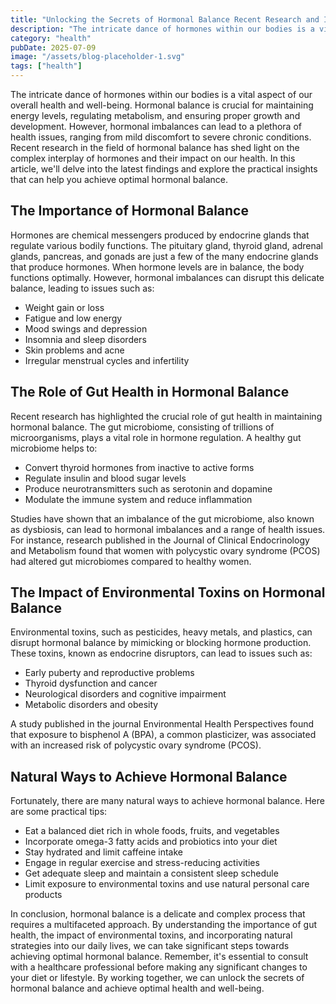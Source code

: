 ```yaml
---
title: "Unlocking the Secrets of Hormonal Balance Recent Research and Insights"
description: "The intricate dance of hormones within our bodies is a vital aspect of our overall health and well-being. Hormonal balance is crucial for maintaining ..."
category: "health"
pubDate: 2025-07-09
image: "/assets/blog-placeholder-1.svg"
tags: ["health"]
---
```


The intricate dance of hormones within our bodies is a vital aspect of our overall health and well-being. Hormonal balance is crucial for maintaining energy levels, regulating metabolism, and ensuring proper growth and development. However, hormonal imbalances can lead to a plethora of health issues, ranging from mild discomfort to severe chronic conditions. Recent research in the field of hormonal balance has shed light on the complex interplay of hormones and their impact on our health. In this article, we'll delve into the latest findings and explore the practical insights that can help you achieve optimal hormonal balance.

The Importance of Hormonal Balance
---------------------------

Hormones are chemical messengers produced by endocrine glands that regulate various bodily functions. The pituitary gland, thyroid gland, adrenal glands, pancreas, and gonads are just a few of the many endocrine glands that produce hormones. When hormone levels are in balance, the body functions optimally. However, hormonal imbalances can disrupt this delicate balance, leading to issues such as:

* Weight gain or loss
* Fatigue and low energy
* Mood swings and depression
* Insomnia and sleep disorders
* Skin problems and acne
* Irregular menstrual cycles and infertility

The Role of Gut Health in Hormonal Balance
-----------------------------------------

Recent research has highlighted the crucial role of gut health in maintaining hormonal balance. The gut microbiome, consisting of trillions of microorganisms, plays a vital role in hormone regulation. A healthy gut microbiome helps to:

* Convert thyroid hormones from inactive to active forms
* Regulate insulin and blood sugar levels
* Produce neurotransmitters such as serotonin and dopamine
* Modulate the immune system and reduce inflammation

Studies have shown that an imbalance of the gut microbiome, also known as dysbiosis, can lead to hormonal imbalances and a range of health issues. For instance, research published in the Journal of Clinical Endocrinology and Metabolism found that women with polycystic ovary syndrome (PCOS) had altered gut microbiomes compared to healthy women.

The Impact of Environmental Toxins on Hormonal Balance
---------------------------------------------------

Environmental toxins, such as pesticides, heavy metals, and plastics, can disrupt hormonal balance by mimicking or blocking hormone production. These toxins, known as endocrine disruptors, can lead to issues such as:

* Early puberty and reproductive problems
* Thyroid dysfunction and cancer
* Neurological disorders and cognitive impairment
* Metabolic disorders and obesity

A study published in the journal Environmental Health Perspectives found that exposure to bisphenol A (BPA), a common plasticizer, was associated with an increased risk of polycystic ovary syndrome (PCOS).

Natural Ways to Achieve Hormonal Balance
-----------------------------------------

Fortunately, there are many natural ways to achieve hormonal balance. Here are some practical tips:

* Eat a balanced diet rich in whole foods, fruits, and vegetables
* Incorporate omega-3 fatty acids and probiotics into your diet
* Stay hydrated and limit caffeine intake
* Engage in regular exercise and stress-reducing activities
* Get adequate sleep and maintain a consistent sleep schedule
* Limit exposure to environmental toxins and use natural personal care products

In conclusion, hormonal balance is a delicate and complex process that requires a multifaceted approach. By understanding the importance of gut health, the impact of environmental toxins, and incorporating natural strategies into our daily lives, we can take significant steps towards achieving optimal hormonal balance. Remember, it's essential to consult with a healthcare professional before making any significant changes to your diet or lifestyle. By working together, we can unlock the secrets of hormonal balance and achieve optimal health and well-being.